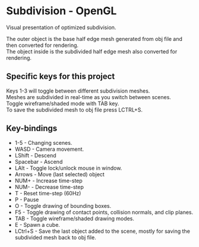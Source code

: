 # Subdivision - OpenGL

Visual presentation of optimized subdivision. 

The outer object is the base half edge mesh generated from obj file and then converted for rendering.  
The object inside is the subdivided half edge mesh also converted for rendering.

## Specific keys for this project
Keys 1-3 will toggle between different subdivision meshes.  
Meshes are subdivided in real-time as you switch between scenes.  
Toggle wireframe/shaded mode with TAB key.  
To save the subdivided mesh to obj file press LCTRL+S.  

## Key-bindings
- 1-5 - Changing scenes.
- WASD - Camera movement.
- LShift - Descend
- Spacebar - Ascend
- LAlt - Toggle lock/unlock mouse in window.
- Arrows - Move (last selected) object
- NUM+ - Increase time-step
- NUM- - Decrease time-step
- T - Reset time-step (60Hz)
- P - Pause
- O - Toggle drawing of bounding boxes.
- F5 - Toggle drawing of contact points, collision normals, and clip planes.
- TAB - Toggle wireframe/shaded drawing modes.
- E - Spawn a cube.
- LCtrl+S - Save the last object added to the scene, mostly for saving the subdivided mesh back to obj file.
